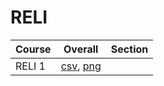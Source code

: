 # RELI

| Course | Overall | Section |
| ------ | ------- | ------- |
| RELI 1 | [csv](https://github.com/UCSD-Historical-Enrollment-Data/2023Fall/blob/main/overall/RELI%201.csv), [png](https://raw.githubusercontent.com/UCSD-Historical-Enrollment-Data/2023Fall/main/plot_overall/RELI%201.png) |  |
